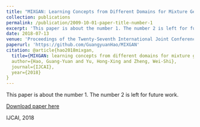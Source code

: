 ```yaml
---
title: "MIXGAN: Learning Concepts from Different Domains for Mixture Generation"
collection: publications
permalink: /publication/2009-10-01-paper-title-number-1
excerpt: 'This paper is about the number 1. The number 2 is left for future work.'
date: 2018-07-13
venue: 'Proceedings of the Twenty-Seventh International Joint Conference on Artificial Intelligence'
paperurl: 'https://github.com/GuangyuanHao/MIXGAN'
citation: @article{hao2018mixgan,
  title={MIXGAN: learning concepts from different domains for mixture generation},
  author={Hao, Guang-Yuan and Yu, Hong-Xing and Zheng, Wei-Shi},
  journal={IJCAI},
  year={2018}
}
---
```

This paper is about the number 1. The number 2 is left for future work.

[Download paper here](https://www.ijcai.org/proceedings/2018/0306.pdf)

 IJCAI, 2018
